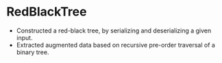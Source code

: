 # RedBlackTree
+ Constructed a red-black tree, by serializing and deserializing a given input.
+ Extracted augmented data based on recursive pre-order traversal of a binary tree.

